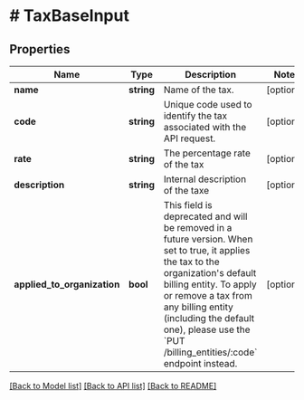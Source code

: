 # # TaxBaseInput

## Properties

Name | Type | Description | Notes
------------ | ------------- | ------------- | -------------
**name** | **string** | Name of the tax. | [optional]
**code** | **string** | Unique code used to identify the tax associated with the API request. | [optional]
**rate** | **string** | The percentage rate of the tax | [optional]
**description** | **string** | Internal description of the taxe | [optional]
**applied_to_organization** | **bool** | This field is deprecated and will be removed in a future version. When set to true, it applies the tax to the organization&#39;s default billing entity. To apply or remove a tax from any billing entity (including the default one), please use the &#x60;PUT /billing_entities/:code&#x60; endpoint instead. | [optional]

[[Back to Model list]](../../README.md#models) [[Back to API list]](../../README.md#endpoints) [[Back to README]](../../README.md)

